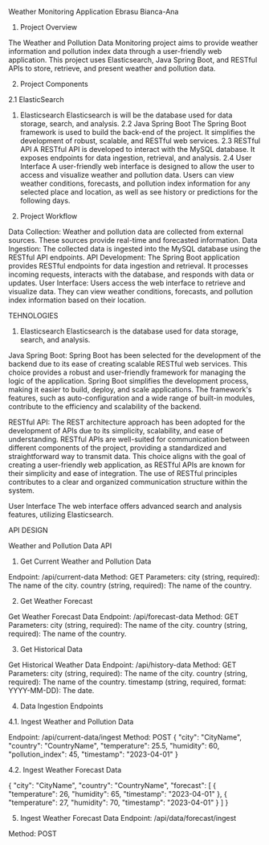 Weather Monitoring Application
Ebrasu Bianca-Ana
1.	Project Overview
   
The Weather and Pollution Data Monitoring project aims to provide weather information and pollution index data through a user-friendly web application. This project uses Elasticsearch, Java Spring Boot, and RESTful APIs to store, retrieve, and present weather and pollution data. 

2.	Project Components

2.1	ElasticSearch
1. Elasticsearch
Elasticsearch is will be the database used for data storage, search, and analysis.
2.2	Java Spring Boot
The Spring Boot framework is used to build the back-end of the project. It simplifies the development of robust, scalable, and RESTful web services.
2.3	RESTful API
A RESTful API is developed to interact with the MySQL database. It exposes endpoints for data ingestion, retrieval, and analysis.
2.4	User Interface
A user-friendly web interface is designed to allow the user to access and visualize weather and pollution data. Users can view weather conditions, forecasts, and pollution index information for any selected place and location, as well as see history or predictions for the following days. 

3.	Project Workflow
   
Data Collection: Weather and pollution data are collected from external sources. These sources provide real-time and forecasted information.
Data Ingestion: The collected data is ingested into the MySQL database using the RESTful API endpoints.
API Development: The Spring Boot application provides RESTful endpoints for data ingestion and retrieval. It processes incoming requests, interacts with the database, and responds with data or updates.
User Interface: Users access the web interface to retrieve and visualize data. They can view weather conditions, forecasts, and pollution index information based on their location.

TEHNOLOGIES 

1. Elasticsearch
Elasticsearch is the  database used for data storage, search, and analysis.

Java Spring Boot:
Spring Boot has been selected for the development of the backend due to its ease of creating scalable RESTful web services. This choice provides a robust and user-friendly framework for managing the logic of the application. Spring Boot simplifies the development process, making it easier to build, deploy, and scale applications. The framework's features, such as auto-configuration and a wide range of built-in modules, contribute to the efficiency and scalability of the backend.

RESTful API:
The REST architecture approach has been adopted for the development of APIs due to its simplicity, scalability, and ease of understanding. RESTful APIs are well-suited for communication between different components of the project, providing a standardized and straightforward way to transmit data. This choice aligns with the goal of creating a user-friendly web application, as RESTful APIs are known for their simplicity and ease of integration. The use of RESTful principles contributes to a clear and organized communication structure within the system.

User Interface
The web interface offers advanced search and analysis features, utilizing Elasticsearch.

API DESIGN

Weather and Pollution Data API

1. Get Current Weather and Pollution Data

Endpoint: /api/current-data
Method: GET
Parameters:
city (string, required): The name of the city.
country (string, required): The name of the country.


2. Get Weather Forecast

Get Weather Forecast Data
Endpoint: /api/forecast-data
Method: GET
Parameters:
city (string, required): The name of the city.
country (string, required): The name of the country.

3. Get Historical Data

Get Historical Weather Data
Endpoint: /api/history-data
Method: GET
Parameters:
city (string, required): The name of the city.
country (string, required): The name of the country.
timestamp (string, required, format: YYYY-MM-DD): The date.


4. Data Ingestion Endpoints

4.1. Ingest Weather and Pollution Data

Endpoint: /api/current-data/ingest
Method: POST
{
  "city": "CityName",
  "country": "CountryName",
  "temperature": 25.5,
  "humidity": 60,
  "pollution_index": 45,
  "timestamp": "2023-04-01"
}

4.2. Ingest Weather Forecast Data

{
  "city": "CityName",
  "country": "CountryName",
  "forecast": [
    {
      "temperature": 26,
      "humidity": 65,
      "timestamp": "2023-04-01"
    },
    {
      "temperature": 27,
      "humidity": 70,
      "timestamp": "2023-04-01"
    }
  ]
}

5. Ingest Weather Forecast Data
Endpoint: /api/data/forecast/ingest

Method: POST


